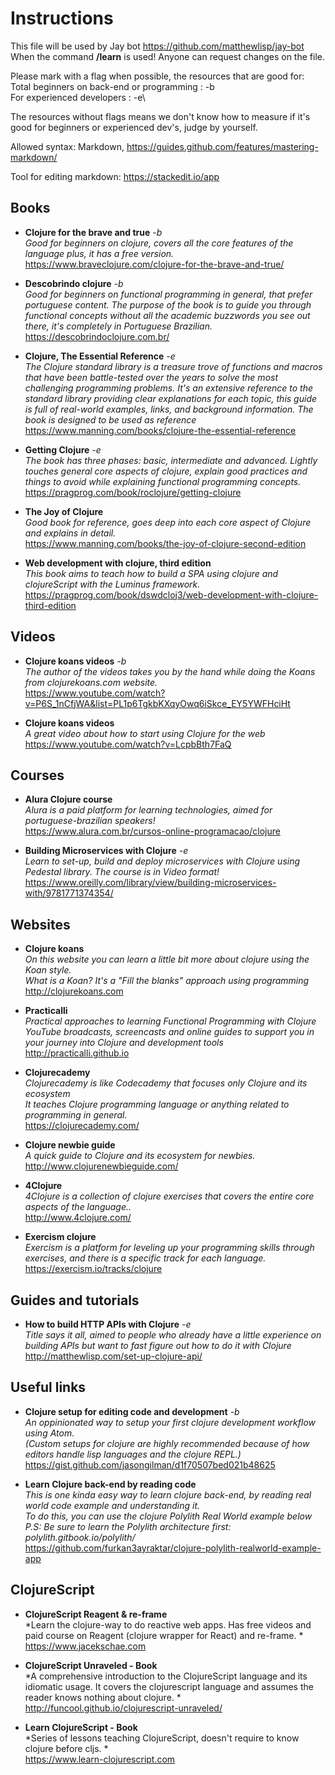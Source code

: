 
# Instructions

This file will be used by Jay bot https://github.com/matthewlisp/jay-bot
When the command **/learn** is used! Anyone can request changes on the file.

Please mark with a flag when possible, the resources that are good for:\
Total beginners on back-end or programming : -b\
For experienced developers                 : -e\

The resources without flags means we don't know how to measure if it's good for beginners or experienced dev's, judge by yourself.

Allowed syntax: Markdown, https://guides.github.com/features/mastering-markdown/

Tool for editing markdown: https://stackedit.io/app

Books
------------------
- **Clojure for the brave and true** *-b* \
*Good for beginners on clojure, covers all the core features of the language plus, it has a free version.* \
<https://www.braveclojure.com/clojure-for-the-brave-and-true/>

- **Descobrindo clojure** *-b* \
*Good for beginners on functional programming in general, that prefer portuguese content. The purpose of the book is to guide you through functional concepts without all the academic buzzwords you see out there, it's completely in Portuguese Brazilian.* \
<https://descobrindoclojure.com.br/>

- **Clojure, The Essential Reference** *-e* \
*The Clojure standard library is a treasure trove of functions and macros that have been battle-tested over the years to solve the most challenging programming problems. It's an extensive reference to the standard library providing clear explanations for each topic, this guide is full of real-world examples, links, and background information. The book is designed to be used as reference* \
<https://www.manning.com/books/clojure-the-essential-reference>

- **Getting Clojure** *-e* \
*The book has three phases: basic, intermediate and advanced. Lightly touches general core aspects of clojure, explain good practices and things to avoid while explaining functional programming concepts.* \
<https://pragprog.com/book/roclojure/getting-clojure>

- **The Joy of Clojure**  \
*Good book for reference, goes deep into each core aspect of Clojure and explains in detail.* \
<https://www.manning.com/books/the-joy-of-clojure-second-edition>

- **Web development with clojure, third edition**  \
*This book aims to teach how to build a SPA using clojure and clojureScript with the Luminus framework.* \
<https://pragprog.com/book/dswdcloj3/web-development-with-clojure-third-edition>

Videos
------------------
- **Clojure koans videos** *-b* \
*The author of the videos takes you by the hand while doing the Koans from clojurekoans.com website.* \
<https://www.youtube.com/watch?v=P6S_1nCfjWA&list=PL1p6TgkbKXqyOwq6iSkce_EY5YWFHciHt>

- **Clojure koans videos** \
*A great video about how to start using Clojure for the web* \
<https://www.youtube.com/watch?v=LcpbBth7FaQ>

Courses
------------------
- **Alura Clojure course** \
*Alura is a paid platform for learning technologies, aimed for portuguese-brazilian speakers!* \
<https://www.alura.com.br/cursos-online-programacao/clojure>

- **Building Microservices with Clojure** *-e* \
*Learn to set-up, build and deploy microservices with Clojure using Pedestal library. The course is in Video format!* \
<https://www.oreilly.com/library/view/building-microservices-with/9781771374354/>

Websites
------------------
- **Clojure koans** \
*On this website you can learn a little bit more about clojure using the Koan style. \
What is a Koan? It's a "Fill the blanks" approach using programming* \
<http://clojurekoans.com>

- **Practicalli** \
*Practical approaches to learning Functional Programming with Clojure \
YouTube broadcasts, screencasts and online guides to support you in your journey into Clojure and development tools* \
<http://practicalli.github.io>

- **Clojurecademy** \
*Clojurecademy is like Codecademy that focuses only Clojure and its ecosystem \
It teaches Clojure programming language or anything related to programming in general.* \
<https://clojurecademy.com/>

- **Clojure newbie guide** \
*A quick guide to Clojure and its ecosystem for newbies.* \
<http://www.clojurenewbieguide.com/>

- **4Clojure** \
*4Clojure is a collection of clojure exercises that covers the entire core aspects of the language..* \
<http://www.4clojure.com/>

- **Exercism clojure** \
*Exercism is a platform for leveling up your programming skills through exercises, and there is a specific track for each language.* \
<https://exercism.io/tracks/clojure>

Guides and tutorials
------------------
- **How to build HTTP APIs with Clojure** *-e* \
*Title says it all, aimed to people who already have a little experience on building APIs but want to fast figure out how to do it with Clojure* \
<http://matthewlisp.com/set-up-clojure-api/>

Useful links
------------------
- **Clojure setup for editing code and development** *-b* \
*An oppinionated way to setup your first clojure development workflow using Atom. \
(Custom setups for clojure are highly recommended because of how editors handle lisp languages and the clojure REPL.)* \
<https://gist.github.com/jasongilman/d1f70507bed021b48625>

- **Learn Clojure back-end by reading code** \
*This is one kinda easy way to learn clojure back-end, by reading real world code example and understanding it. \
To do this, you can use the clojure Polylith Real World example below \
P.S: Be sure to learn the Polylith architecture first: polylith.gitbook.io/polylith/* \
<https://github.com/furkan3ayraktar/clojure-polylith-realworld-example-app>

ClojureScript
------------------
- **ClojureScript Reagent & re-frame** \
*Learn the clojure-way to do reactive web apps. Has free videos and paid course on Reagent (clojure wrapper for React) and re-frame. * \
<https://www.jacekschae.com>

- **ClojureScript Unraveled - Book** \
*A comprehensive introduction to the ClojureScript language and its idiomatic usage. It covers the clojurescript language and assumes the reader knows nothing about clojure. * \
<http://funcool.github.io/clojurescript-unraveled/>

- **Learn ClojureScript - Book** \
*Series of lessons teaching ClojureScript, doesn't require to know clojure before cljs. * \
<https://www.learn-clojurescript.com>
